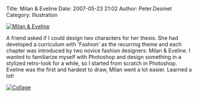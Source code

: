 Title: Milan & Eveline
Date: 2007-05-23 21:02
Author: Peter.Desmet
Category: Illustration

[![Milan & Eveline][]][Milan & Eveline]

A friend asked if I could design two characters for her thesis. She had
developed a curriculum with 'Fashion' as the recurring theme and each
chapter was introduced by two novice fashion designers: Milan & Eveline.
I wanted to familiarize myself with Photoshop and design something in a
stylized retro-look for a while, so I started from scratch in Photoshop.
Eveline was the first and hardest to draw, Milan went a lot easier.
Learned a lot!

[![Collage][]][Collage]

  [Milan & Eveline]: http://www.anderhalv.be/wp-content/uploads/illustration-milan-eveline.png
  [Collage]: http://www.anderhalv.be/wp-content/uploads/illustration-milan-eveline-collage.png

